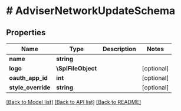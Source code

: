 # # AdviserNetworkUpdateSchema

## Properties

Name | Type | Description | Notes
------------ | ------------- | ------------- | -------------
**name** | **string** |  |
**logo** | **\SplFileObject** |  | [optional]
**oauth_app_id** | **int** |  | [optional]
**style_override** | **string** |  | [optional]

[[Back to Model list]](../../README.md#models) [[Back to API list]](../../README.md#endpoints) [[Back to README]](../../README.md)
